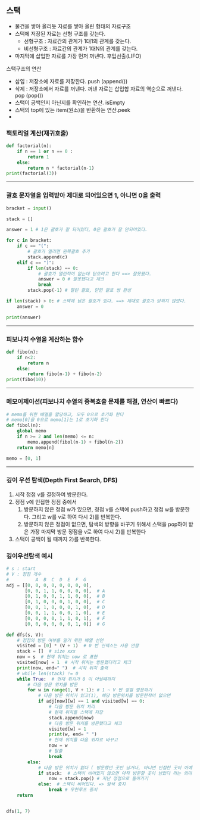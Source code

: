 ## 스택
- 물건을 쌓아 올리듯 자료를 쌓아 올린 형태의 자료구조
- 스택에 저장된 자료는 선형 구조를 갖는다.
  - 선형구조 : 자료간의 관계가 1대1의 관계를 갖는다.
  - 비선형구조 : 자료간의 관계가 1대N의 관계를 갖는다.
- 마지막에 삽입한 자료를 가장 먼저 꺼낸다. 후입선출(LIFO)

스택구조의 연산
- 삽입 : 저장소에 자료를 저장한다. push (append())
- 삭제 : 저장소에서 자료를 꺼낸다. 꺼낸 자료는 삽입합 자료의 역순으로 꺼낸다. pop (pop())
- 스택이 공백인지 아닌지를 확인하는 연산. isEmpty
- 스택의 top에 있는 item(원소)을 반환하는 연산.peek
- 
### 팩토리얼 계산(재귀호출)
```python
def factorial(n):
    if n == 1 or n == 0 :
        return 1
    else:
        return n * factorial(n-1)
print(factorial(3))
```
---
### 괄호 문자열을 입력받아 제대로 되어있으면 1, 아니면 0을 출력
```python
bracket = input()

stack = []

answer = 1 # 1은 괄호가 잘 되어있다, 0은 괄호가 잘 안되어있다.

for c in bracket:
    if c == "(":
        # 괄호가 열리면 왼쪽괄호 추가
        stack.append(c)
    elif c == ")":
        if len(stack) == 0:
            # 괄호가 열린적이 없는데 닫으려고 한다 ==> 잘못됐다.
            answer = 0 # 잘못됐다고 체크
            break
        stack.pop(-1) # 열린 괄호, 닫힌 괄호 쌍 완성

if len(stack) > 0: # 스택에 남은 괄호가 있다. ==> 제대로 괄호가 닫히지 않았다.
    answer = 0

print(answer)
```
---
### 피보나치 수열을 계산하는 함수
```python
def fibo(n):
    if n<2:
        return n
    else:
        return fibo(n-1) + fibo(n-2)
print(fibo(10))
```
---
### 메모이제이션(피보나치 수열의 중복호출 문제를 해결, 연산이 빠르다)
```python
# memo를 위한 배열을 할당하고, 모두 0으로 초기화 한다
# memo[0]을 0으로 memo[1]는 1로 초기화 한다
def fibol(n):
    global memo
    if n >= 2 and len(memo) <= n:
        memo.append(fibol(n-1) + fibol(n-2))
    return memo[n]

memo = [0, 1]
```
---
### 깊이 우선 탐색(Depth First Search, DFS)
1) 시작 정점 v를 결정하여 방문한다.
2) 정점 v에 인접한 정점 중에서
   1. 방문하지 않은 정점 w가 있으면, 정점 v를 스택에 push하고 정점 w를 방문한다. 그리고 w를 v로 하여 다시 2)를 반복한다.
   2. 방문하지 않은 정점이 없으면, 탐색의 방향을 바꾸기 위해서 스택을 pop하여 받은 가장 마지막 방문 정점을 v로 하여 다시 2)를 반복한다
3) 스택이 공백이 될 때까지 2)를 반복한다.

### 깊이우선탐색 예시
```python
# s : start
# V : 정점 개수
#          A  B  C  D  E  F  G
adj = [[0, 0, 0, 0, 0, 0, 0, 0],
       [0, 0, 1, 1, 0, 0, 0, 0],  # A
       [0, 1, 0, 0, 1, 1, 0, 0],  # B
       [0, 1, 0, 0, 0, 1, 0, 0],  # C
       [0, 0, 1, 0, 0, 0, 1, 0],  # D
       [0, 0, 1, 1, 0, 0, 1, 0],  # E
       [0, 0, 0, 0, 1, 1, 0, 1],  # F
       [0, 0, 0, 0, 0, 0, 1, 0]]  # G

def dfs(s, V):
    # 정점의 방문 여부를 알기 위한 배열 선언
    visited = [0] * (V + 1)  # 0 번 인덱스는 사용 안함
    stack = []  # size xxx
    now = s  # 현재 위치는 now 로 표현
    visited[now] = 1  # 시작 위치는 방문했다라고 체크
    print(now, end=" ")  # 시작 위치 출력
    # while len(stack) != 0
    while True:  # 현재 위치가 0 이 아닐떄까지
        # 다음 방문 위치를 방문
        for w in range(1, V + 1): # 1 ~ V 번 정점 방문하기
            # 다음 방문 위치가 있고(1), 해당 방문위치를 방문한적이 없으면
            if adj[now][w] == 1 and visited[w] == 0:
                # 다음 방문 위치 처리
                # 현재 위치를 스택에 저장
                stack.append(now)
                # 다음 방문 위치를 방문했다고 체크
                visited[w] = 1
                print(w, end= " ")
                # 현재 위치를 다음 위치로 바꾸고
                now = w
                # 탈출
                break
        else:
            # 다음 방문 위치가 없다 ( 방문했던 곳만 남거나, 아니면 인접한 곳이 아예 없다)
            if stack:  # 스택이 비어있지 않으면 아직 방문할 곳이 남았다 라는 의미
                now = stack.pop() # 지난 정점으로 돌아가기
            else:  # 스택이 비어있다. => 탐색 중지
                break # 무한루프 중지
    return


dfs(1, 7)
```

